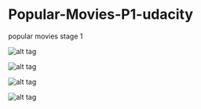 # Popular-Movies-P1-udacity
popular movies stage 1

![alt tag](https://cloud.githubusercontent.com/assets/10561299/13554131/145cc93e-e3c6-11e5-9b1a-c409d5fe44c4.jpg)

![alt tag](https://cloud.githubusercontent.com/assets/10561299/13554135/1dcebd1a-e3c6-11e5-993b-8347c04cbbcc.jpg)

![alt tag](https://cloud.githubusercontent.com/assets/10561299/13554136/23ff9dc6-e3c6-11e5-8f63-6254aa23599a.jpg)

![alt tag](https://cloud.githubusercontent.com/assets/10561299/13554137/298a7d2e-e3c6-11e5-9ab7-ef3badffec8c.jpg)




